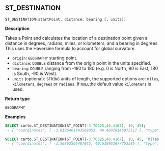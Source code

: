 ## ST_DESTINATION

```sql:signature
ST_DESTINATION(startPoint, distance, bearing [, units])
```

**Description**

Takes a Point and calculates the location of a destination point given a distance in degrees, radians, miles, or kilometers; and a bearing in degrees. This uses the Haversine formula to account for global curvature.

* `origin`: `GEOGRAPHY` starting point.
* `distance`: `DOUBLE` distance from the origin point in the units specified.
* `bearing`: `DOUBLE` ranging from -180 to 180 (e.g. 0 is North, 90 is East, 180 is South, -90 is West).
* `units` (optional): `STRING` units of length, the supported options are: `miles`, `kilometers`, `degrees` or `radians`. If `NULL`the default value `kilometers` is used.

**Return type**

`GEOGRAPHY`

**Examples**

```sql
SELECT carto.ST_DESTINATION(ST_POINT(-3.70325,40.4167), 10, 45);
-- { "coordinates": [ -3.6196461743569053, 40.48026145975517 ], "type": "Point" }
```

```sql
SELECT carto.ST_DESTINATION(ST_POINT(-3.70325,40.4167), 10, 45, 'miles');
-- { "coordinates": [ -3.56862505487045, 40.518962677753585 ], "type": "Point" }
```
